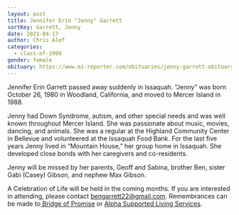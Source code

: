 ```yaml
---
layout: post
title: Jennifer Erin "Jenny" Garrett
sortKey: Garrett, Jenny
date: 2021-04-17
author: Chris Alef
categories:
  - class-of-1999
gender: female
obituary: https://www.mi-reporter.com/obituaries/jenny-garrett-obituary/
---
```

Jennifer Erin Garrett passed away suddenly in Issaquah. “Jenny” was born October 26, 1980 in Woodland, California, and moved to Mercer Island in 1988.

Jenny had Down Syndrome, autism, and other special needs and was well known throughout Mercer Island. She was passionate about music, movies, dancing, and animals. She was a regular at the Highland Community Center in Bellevue and volunteered at the Issaquah Food Bank. For the last five years Jenny lived in “Mountain House,” her group home in Issaquah. She developed close bonds with her caregivers and co-residents.

Jenny will be missed by her parents, Geoff and Sabina, brother Ben, sister Gabi (Casey) Gibson, and nephew Max Gibson.

A Celebration of Life will be held in the coming months. If you are interested in attending, please contact [bengarrett22@gmail.com](mailto:bengarrett22@gmail.com). Remembrances can be made to[ Bridge of Promise](https://bridgeofpromise.org/donate-sponsors/) or [Alpha Supported Living Services](https://www.alphasls.org/support-us/).